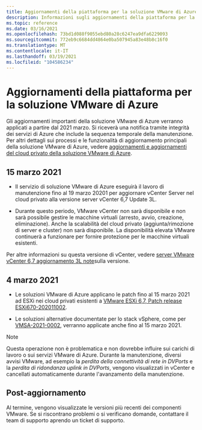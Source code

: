 ```yaml
---
title: Aggiornamenti della piattaforma per la soluzione VMware di Azure
description: Informazioni sugli aggiornamenti della piattaforma per la soluzione VMware di Azure.
ms.topic: reference
ms.date: 03/16/2021
ms.openlocfilehash: 73bd1d088f9055ebd80a28c6247ea9dfa6229093
ms.sourcegitcommit: 772eb9c6684dd4864e0ba507945a83e48b8c16f0
ms.translationtype: MT
ms.contentlocale: it-IT
ms.lasthandoff: 03/19/2021
ms.locfileid: "104586234"
---
```

# <a name="platform-updates-for-azure-vmware-solution"></a>Aggiornamenti della piattaforma per la soluzione VMware di Azure

Gli aggiornamenti importanti della soluzione VMware di Azure verranno applicati a partire dal 2021 marzo. Si riceverà una notifica tramite integrità dei servizi di Azure che include la sequenza temporale della manutenzione. Per altri dettagli sui processi e le funzionalità di aggiornamento principali della soluzione VMware di Azure, vedere [aggiornamenti e aggiornamenti del cloud privato della soluzione VMware di Azure](concepts-upgrades.md).

## <a name="march-15-2021"></a>15 marzo 2021 

- Il servizio di soluzione VMware di Azure eseguirà il lavoro di manutenzione fino al 19 marzo 20201 per aggiornare vCenter Server nel cloud privato alla versione server vCenter 6,7 Update 3L.

- Durante questo periodo, VMware vCenter non sarà disponibile e non sarà possibile gestire le macchine virtuali (arresto, avvio, creazione, eliminazione). Anche la scalabilità del cloud privato (aggiunta/rimozione di server e cluster) non sarà disponibile. La disponibilità elevata VMware continuerà a funzionare per fornire protezione per le macchine virtuali esistenti. 
 
Per altre informazioni su questa versione di vCenter, vedere [server VMware vCenter 6,7 aggiornamento 3L note](https://docs.vmware.com/en/VMware-vSphere/6.7/rn/vsphere-vcenter-server-67u3l-release-notes.html)sulla versione.

## <a name="march-4-2021"></a>4 marzo 2021

- Le soluzioni VMware di Azure applicano le patch fino al 15 marzo 2021 ad ESXi nei cloud privati esistenti a [VMware ESXi 6,7, Patch release ESXi670-202011002](https://docs.vmware.com/en/VMware-vSphere/6.7/rn/esxi670-202011002.html).

- Le soluzioni alternative documentate per lo stack vSphere, come per [VMSA-2021-0002](https://www.vmware.com/security/advisories/VMSA-2021-0002.html), verranno applicate anche fino al 15 marzo 2021.

>[!NOTE]
>Questa operazione non è problematica e non dovrebbe influire sui carichi di lavoro o sui servizi VMware di Azure. Durante la manutenzione, diversi avvisi VMware, ad esempio la _perdita della connettività di rete in DVPorts_ e la _perdita di ridondanza uplink in DVPorts_, vengono visualizzati in vCenter e cancellati automaticamente durante l'avanzamento della manutenzione.

## <a name="post-update"></a>Post-aggiornamento
Al termine, vengono visualizzate le versioni più recenti dei componenti VMware. Se si riscontrano problemi o si verificano domande, contattare il team di supporto aprendo un ticket di supporto.





